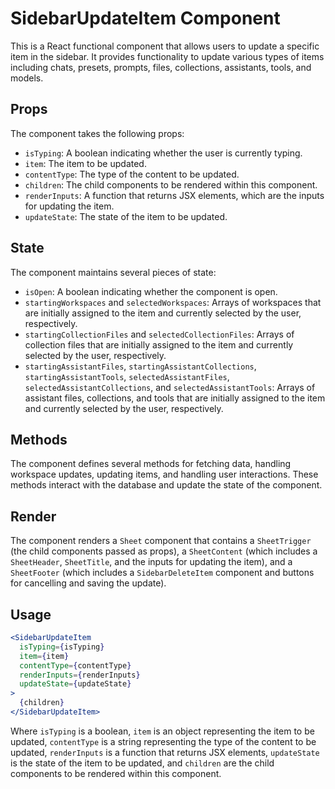 # SidebarUpdateItem Component

This is a React functional component that allows users to update a specific item in the sidebar. It provides functionality to update various types of items including chats, presets, prompts, files, collections, assistants, tools, and models.

## Props

The component takes the following props:

- `isTyping`: A boolean indicating whether the user is currently typing.
- `item`: The item to be updated.
- `contentType`: The type of the content to be updated.
- `children`: The child components to be rendered within this component.
- `renderInputs`: A function that returns JSX elements, which are the inputs for updating the item.
- `updateState`: The state of the item to be updated.

## State

The component maintains several pieces of state:

- `isOpen`: A boolean indicating whether the component is open.
- `startingWorkspaces` and `selectedWorkspaces`: Arrays of workspaces that are initially assigned to the item and currently selected by the user, respectively.
- `startingCollectionFiles` and `selectedCollectionFiles`: Arrays of collection files that are initially assigned to the item and currently selected by the user, respectively.
- `startingAssistantFiles`, `startingAssistantCollections`, `startingAssistantTools`, `selectedAssistantFiles`, `selectedAssistantCollections`, and `selectedAssistantTools`: Arrays of assistant files, collections, and tools that are initially assigned to the item and currently selected by the user, respectively.

## Methods

The component defines several methods for fetching data, handling workspace updates, updating items, and handling user interactions. These methods interact with the database and update the state of the component.

## Render

The component renders a `Sheet` component that contains a `SheetTrigger` (the child components passed as props), a `SheetContent` (which includes a `SheetHeader`, `SheetTitle`, and the inputs for updating the item), and a `SheetFooter` (which includes a `SidebarDeleteItem` component and buttons for cancelling and saving the update).

## Usage

```jsx
<SidebarUpdateItem
  isTyping={isTyping}
  item={item}
  contentType={contentType}
  renderInputs={renderInputs}
  updateState={updateState}
>
  {children}
</SidebarUpdateItem>
```

Where `isTyping` is a boolean, `item` is an object representing the item to be updated, `contentType` is a string representing the type of the content to be updated, `renderInputs` is a function that returns JSX elements, `updateState` is the state of the item to be updated, and `children` are the child components to be rendered within this component.